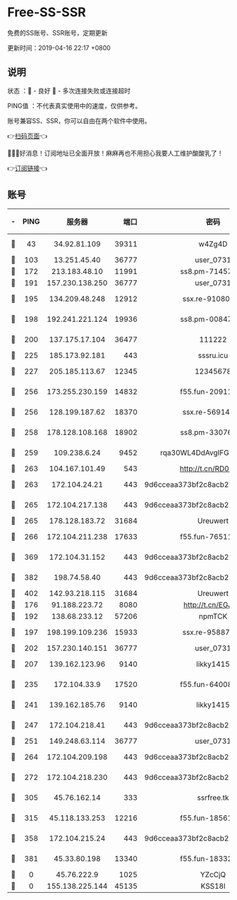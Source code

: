 # Free-SS-SSR

免费的SS账号、SSR账号，定期更新

更新时间：2019-04-16 22:17 +0800

## 说明

状态     ：🙂 - 良好 🙁 - 多次连接失败或连接超时

PING值   ：不代表真实使用中的速度，仅供参考。

账号兼容SS、SSR，你可以自由在两个软件中使用。

👉[扫码页面](https://liesauer.github.io/Free-SS-SSR/)👈

🎉🎉🎉好消息！订阅地址已全面开放！麻麻再也不用担心我要人工维护酸酸乳了！

👉[订阅链接](https://www.liesauer.net/yogurt/subscribe?ACCESS_TOKEN=DAYxR3mMaZAsaqUb)👈

## 账号

|-|PING|服务器|端口|密码|加密方式|区域|
|:----:|:----:|:-----:|-----:|:----:|:----:|:----:|
|🙂|43|34.92.81.109|39311|w4Zg4D|chacha20-ietf|US|
|🙂|103|13.251.45.40|36777|user_0731|chacha20|SG|
|🙂|172|213.183.48.10|11991|ss8.pm-71457072|rc4-md5|RU|
|🙂|191|157.230.138.250|36777|user_0731|chacha20|US|
|🙂|195|134.209.48.248|12912|ssx.re-91080616|aes-256-cfb|US|
|🙂|198|192.241.221.124|19936|ss8.pm-00847674|aes-256-cfb|US|
|🙂|200|137.175.17.104|36477|111222|aes-256-cfb|US|
|🙂|225|185.173.92.181|443|sssru.icu|rc4-md5|RU|
|🙂|227|205.185.113.67|12345|12345678|aes-256-cfb|US|
|🙂|256|173.255.230.159|14832|f55.fun-20911202|aes-256-cfb|US|
|🙂|256|128.199.187.62|18370|ssx.re-56914452|aes-256-cfb|SG|
|🙂|258|178.128.108.168|18902|ss8.pm-33076243|aes-256-cfb|SG|
|🙂|259|109.238.6.24|9452|rqa30WL4DdAvgIFG6Fs3znzTa|aes-256-cfb|FR|
|🙂|263|104.167.101.49|543|http://t.cn/RD0D7sx|rc4-md5|CA|
|🙂|263|172.104.24.21|443|9d6cceaa373bf2c8acb22e60b6a58be6|aes-256-cfb|US|
|🙂|265|172.104.217.138|443|9d6cceaa373bf2c8acb22e60b6a58be6|aes-256-cfb|US|
|🙂|265|178.128.183.72|31684|Ureuwert|chacha20|US|
|🙂|266|172.104.211.238|17633|f55.fun-76511105|aes-256-cfb|US|
|🙂|369|172.104.31.152|443|9d6cceaa373bf2c8acb22e60b6a58be6|aes-256-cfb|US|
|🙂|382|198.74.58.40|443|9d6cceaa373bf2c8acb22e60b6a58be6|aes-256-cfb|US|
|🙂|402|142.93.218.115|31684|Ureuwert|chacha20|IN|
|🙂|176|91.188.223.72|8080|http://t.cn/EGJIyrl|rc4-md5|RU|
|🙂|192|138.68.233.12|57206|npmTCK|rc4-md5|US|
|🙂|197|198.199.109.236|15933|ssx.re-95887185|aes-256-cfb|US|
|🙂|202|157.230.140.151|36777|user_0731|chacha20|US|
|🙂|207|139.162.123.96|9140|likky1415|aes-256-cfb|JP|
|🙂|235|172.104.33.9|17520|f55.fun-64008519|aes-256-cfb|SG|
|🙂|241|139.162.185.76|9140|likky1415|aes-256-cfb|DE|
|🙂|247|172.104.218.41|443|9d6cceaa373bf2c8acb22e60b6a58be6|aes-256-cfb|US|
|🙂|251|149.248.63.114|36777|user_0731|chacha20|CA|
|🙂|264|172.104.209.198|443|9d6cceaa373bf2c8acb22e60b6a58be6|aes-256-cfb|US|
|🙂|272|172.104.218.230|443|9d6cceaa373bf2c8acb22e60b6a58be6|aes-256-cfb|US|
|🙂|305|45.76.162.14|333|ssrfree.tk|aes-256-cfb|SG|
|🙂|315|45.118.133.253|12216|f55.fun-18561678|aes-256-cfb|SG|
|🙂|358|172.104.215.24|443|9d6cceaa373bf2c8acb22e60b6a58be6|aes-256-cfb|US|
|🙂|381|45.33.80.198|13340|f55.fun-18332298|aes-256-cfb|US|
|🙁|0|45.76.222.9|1025|YZcCjQ|rc4-md5|JP|
|🙁|0|155.138.225.144|45135|KSS18l|rc4-md5|US|
